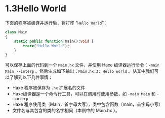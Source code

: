 # 1.3Hello World

下面的程序被编译并运行后，将打印 “`Hello World`”：

```haxe
class Main 
{
    static public function main():Void { 
        trace("Hello World"); 
    }
} 
```

可以保存上面的代码到一个 `Main.hx` 文件，并使用 Haxe 编译器运行命令：`-main Main --interp` 。然后生成如下输出：`Main.hx:3: Hello world` 。从其中我们可以了解到以下几件事情：

- Haxe 程序被保存为 `.hx` 扩展名的文件
- Haxe编译器是一个命令行工具，可以在调用时使用参数，如 `-main Main` 和 `--interp`
- Haxe 程序使用类（Main，首字母大写），类中包含函数（main，首字母小写）
- 文件名与其包含的类的名字相同（本例中的 Main.hx ）。
